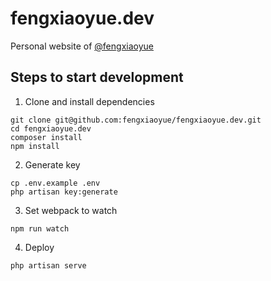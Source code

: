 # fengxiaoyue.dev

Personal website of [@fengxiaoyue](https://github.com/fengxiaoyue)

## Steps to start development

1. Clone and install dependencies

```
git clone git@github.com:fengxiaoyue/fengxiaoyue.dev.git
cd fengxiaoyue.dev
composer install
npm install
```

2. Generate key

```
cp .env.example .env
php artisan key:generate
```

3. Set webpack to watch

```
npm run watch
```

4. Deploy

```
php artisan serve
```
